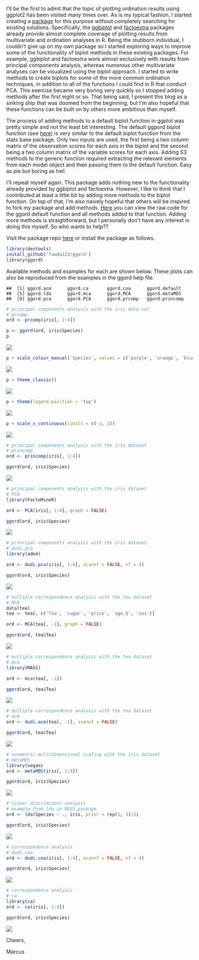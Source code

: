 
I'll be the first to admit that the topic of plotting ordination results using ggplot2 has been visited many times over.  As is my typical fashion, I started creating a [package](https://github.com/fawda123/ggord) for this purpose without completely searching for existing solutions.  Specifically, the [ggbiplot](https://github.com/vqv/ggbiplot) and [factoextra](https://github.com/kassambara/factoextra) packages already provide almost complete coverage of plotting results from multivariate and ordination analyses in R.  Being the stubborn individual, I couldn't give up on my own package so I started exploring ways to improve some of the functionality of biplot methods in these existing packages.  For example, ggbiplot and factoextra work almost exclusively with results from principal components analysis, whereas numerous other multivariate analyses can be visualized using the biplot approach.  I started to write methods to create biplots for some of the more common ordination techniques, in addition to all of the functions I could find in R that conduct PCA.  This exercise became very boring very quickly so I stopped adding methods after the first eight or so.  That being said, I present this blog as a sinking ship that was doomed from the beginning, but I'm also hopeful that these functions can be built on by others more ambitious than myself.

The process of adding methods to a default biplot function in ggplot was pretty simple and not the least bit interesting.  The default ggpord biplot function (see [here](https://github.com/fawda123/ggord/blob/master/R/ggord.R)) is very similar to the default biplot function from the stats base package.  Only two inputs are used, the first being a two column matrix of the observation scores for each axis in the biplot and the second being a two column matrix of the variable scores for each axis.  Adding S3 methods to the generic function required extracting the relevant elements from each model object and then passing them to the default function.  Easy as pie but boring as hell.   

I'll repeat myself again.  This package adds nothing new to the functionality already provided by ggbiplot and factoextra.  However, I like to think that I contributed at least a little bit by adding more methods to the biplot function.  On top of that, I'm also naively hopeful that others will be inspired to fork my package and add methods.  [Here](https://github.com/fawda123/ggord/blob/master/R/ggord.R) you can view the raw code for the ggord default function and all methods added to that function.  Adding more methods is straightforward, but I personally don't have any interest in doing this myself.  So who wants to help??     

Visit the package repo [here](https://github.com/fawda123/ggord/) or install the package as follows.

```r
library(devtools)
install_github('fawda123/ggord')
library(ggord)
```

Available methods and examples for each are shown below.  These plots can also be reproduced from the examples in the ggord help file.  

```
##  [1] ggord.acm      ggord.ca       ggord.coa      ggord.default 
##  [5] ggord.lda      ggord.mca      ggord.MCA      ggord.metaMDS 
##  [9] ggord.pca      ggord.PCA      ggord.prcomp   ggord.princomp
```

```r
# principal components analysis with the iris data set
# prcomp
ord <- prcomp(iris[, 1:4])

p <- ggord(ord, iris$Species)
p
```

![](blog27_files/figure-html/unnamed-chunk-3-1.png) 

```r
p + scale_colour_manual('Species', values = c('purple', 'orange', 'blue'))
```

![](blog27_files/figure-html/unnamed-chunk-3-2.png) 

```r
p + theme_classic()
```

![](blog27_files/figure-html/unnamed-chunk-3-3.png) 

```r
p + theme(legend.position = 'top')
```

![](blog27_files/figure-html/unnamed-chunk-3-4.png) 

```r
p + scale_x_continuous(limits = c(-2, 2))
```

![](blog27_files/figure-html/unnamed-chunk-3-5.png) 

```r
# principal components analysis with the iris dataset
# princomp
ord <- princomp(iris[, 1:4])

ggord(ord, iris$Species)
```

![](blog27_files/figure-html/unnamed-chunk-3-6.png) 

```r
# principal components analysis with the iris dataset
# PCA
library(FactoMineR)

ord <- PCA(iris[, 1:4], graph = FALSE)

ggord(ord, iris$Species)
```

![](blog27_files/figure-html/unnamed-chunk-3-7.png) 

```r
# principal components analysis with the iris dataset
# dudi.pca
library(ade4)

ord <- dudi.pca(iris[, 1:4], scannf = FALSE, nf = 4)

ggord(ord, iris$Species)
```

![](blog27_files/figure-html/unnamed-chunk-3-8.png) 

```r
# multiple correspondence analysis with the tea dataset
# MCA
data(tea)
tea <- tea[, c('Tea', 'sugar', 'price', 'age_Q', 'sex')]

ord <- MCA(tea[, -1], graph = FALSE)

ggord(ord, tea$Tea)
```

![](blog27_files/figure-html/unnamed-chunk-3-9.png) 

```r
# multiple correspondence analysis with the tea dataset
# mca
library(MASS)

ord <- mca(tea[, -1])

ggord(ord, tea$Tea)
```

![](blog27_files/figure-html/unnamed-chunk-3-10.png) 

```r
# multiple correspondence analysis with the tea dataset
# acm
ord <- dudi.acm(tea[, -1], scannf = FALSE)

ggord(ord, tea$Tea)
```

![](blog27_files/figure-html/unnamed-chunk-3-11.png) 

```r
# nonmetric multidimensional scaling with the iris dataset
# metaMDS
library(vegan)
ord <- metaMDS(iris[, 1:4])

ggord(ord, iris$Species)
```

![](blog27_files/figure-html/unnamed-chunk-3-12.png) 

```r
# linear discriminant analysis
# example from lda in MASS package
ord <- lda(Species ~ ., iris, prior = rep(1, 3)/3)

ggord(ord, iris$Species)
```

![](blog27_files/figure-html/unnamed-chunk-3-13.png) 

```r
# correspondence analysis
# dudi.coa
ord <- dudi.coa(iris[, 1:4], scannf = FALSE, nf = 4)

ggord(ord, iris$Species)
```

![](blog27_files/figure-html/unnamed-chunk-3-14.png) 

```r
# correspondence analysis
# ca
library(ca)
ord <- ca(iris[, 1:4])

ggord(ord, iris$Species)
```

![](blog27_files/figure-html/unnamed-chunk-3-15.png) 

Cheers, 

Marcus
